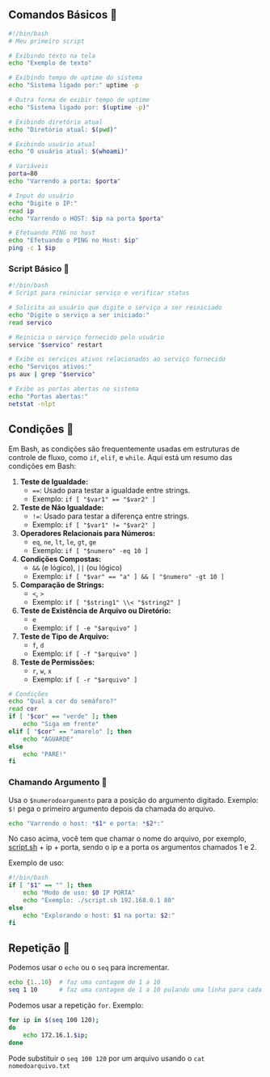 ## **Comandos Básicos** 🚀

```bash
#!/bin/bash
# Meu primeiro script

# Exibindo texto na tela
echo "Exemplo de texto"

# Exibindo tempo de uptime do sistema
echo "Sistema ligado por:" uptime -p

# Outra forma de exibir tempo de uptime
echo "Sistema ligado por: $(uptime -p)"

# Exibindo diretório atual
echo "Diretório atual: $(pwd)"

# Exibindo usuário atual
echo "O usuário atual: $(whoami)"

# Variáveis
porta=80
echo "Varrendo a porta: $porta"

# Input do usuário
echo "Digite o IP:"
read ip
echo "Varrendo o HOST: $ip na porta $porta"

# Efetuando PING no host
echo "Efetuando o PING no Host: $ip"
ping -c 1 $ip
```

### **Script Básico** 🔄

```bash
#!/bin/bash
# Script para reiniciar serviço e verificar status

# Solicita ao usuário que digite o serviço a ser reiniciado
echo "Digite o serviço a ser iniciado:"
read servico

# Reinicia o serviço fornecido pelo usuário
service "$servico" restart

# Exibe os serviços ativos relacionados ao serviço fornecido
echo "Serviços ativos:"
ps aux | grep "$servico"

# Exibe as portas abertas no sistema
echo "Portas abertas:"
netstat -nlpt
```

## **Condições** 🛑

Em Bash, as condições são frequentemente usadas em estruturas de controle de fluxo, como `if`, `elif`, e `while`. Aqui está um resumo das condições em Bash:

1. **Teste de Igualdade:**
   - `==`: Usado para testar a igualdade entre strings.
   - Exemplo: `if [ "$var1" == "$var2" ]`
2. **Teste de Não Igualdade:**
   - `!=`: Usado para testar a diferença entre strings.
   - Exemplo: `if [ "$var1" != "$var2" ]`
3. **Operadores Relacionais para Números:**
   - `eq`, `ne`, `lt`, `le`, `gt`, `ge`
   - Exemplo: `if [ "$numero" -eq 10 ]`
4. **Condições Compostas:**
   - `&&` (e lógico), `||` (ou lógico)
   - Exemplo: `if [ "$var" == "a" ] && [ "$numero" -gt 10 ]`
5. **Comparação de Strings:**
   - `<`, `>`
   - Exemplo: `if [ "$string1" \\< "$string2" ]`
6. **Teste de Existência de Arquivo ou Diretório:**
   - `e`
   - Exemplo: `if [ -e "$arquivo" ]`
7. **Teste de Tipo de Arquivo:**
   - `f`, `d`
   - Exemplo: `if [ -f "$arquivo" ]`
8. **Teste de Permissões:**
   - `r`, `w`, `x`
   - Exemplo: `if [ -r "$arquivo" ]`

```bash
# Condições
echo "Qual a cor do semáforo?"
read cor
if [ "$cor" == "verde" ]; then
    echo "Siga em frente"
elif [ "$cor" == "amarelo" ]; then
    echo "AGUARDE"
else
    echo "PARE!"
fi
```

### **Chamando Argumento** 🎤

Usa o `$numerodoargumento` para a posição do argumento digitado. Exemplo: `$!` pega o primeiro argumento depois da chamada do arquivo.

```bash
echo "Varrendo o host: *$1* e porta: *$2*:"
```

No caso acima, você tem que chamar o nome do arquivo, por exemplo, [script.sh](http://script.sh) + ip + porta, sendo o ip e a porta os argumentos chamados 1 e 2.

Exemplo de uso:

```bash
#!/bin/bash
if [ "$1" == "" ]; then
    echo "Modo de uso: $0 IP PORTA"
    echo "Exemplo: ./script.sh 192.168.0.1 80"
else
    echo "Explorando o host: $1 na porta: $2:"
fi
```

## **Repetição** 🔁

Podemos usar o `echo` ou o `seq` para incrementar.

```bash
echo {1..10}  # faz uma contagem de 1 a 10
seq 1 10      # faz uma contagem de 1 a 10 pulando uma linha para cada número
```

Podemos usar a repetição `for`. Exemplo:

```bash
for ip in $(seq 100 120);
do
    echo 172.16.1.$ip;
done
```

Pode substituir o `seq 100 120` por um arquivo usando o `cat nomedoarquivo.txt`
